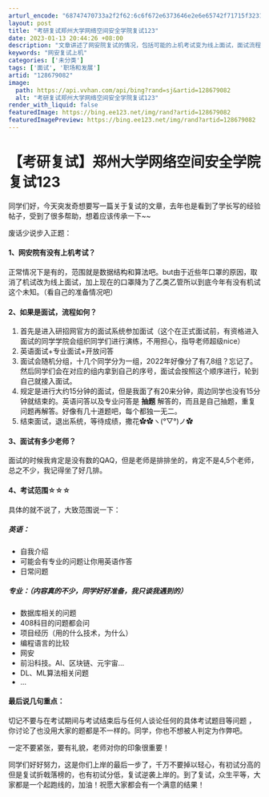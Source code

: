 ```yaml
---
arturl_encode: "68747470733a2f2f62:6c6f672e6373646e2e6e65742f71715f32313530363736352f:61727469636c652f64657461696c732f313238363739303832"
layout: post
title: "考研复试郑州大学网络空间安全学院复试123"
date: 2023-01-13 20:44:26 +08:00
description: "文章讲述了网安院复试的情况，包括可能的上机考试变为线上面试，面试流程涉及英语面试、专业面试和开放问答"
keywords: "网安复试上机"
categories: ['未分类']
tags: ['面试', '职场和发展']
artid: "128679082"
image:
  path: https://api.vvhan.com/api/bing?rand=sj&artid=128679082
  alt: "考研复试郑州大学网络空间安全学院复试123"
render_with_liquid: false
featuredImage: https://bing.ee123.net/img/rand?artid=128679082
featuredImagePreview: https://bing.ee123.net/img/rand?artid=128679082
---
```


# 【考研复试】郑州大学网络空间安全学院复试123

同学们好，今天突发奇想要写一篇关于复试的文章，去年也是看到了学长写的经验帖子，受到了很多帮助，想着应该传承一下~~

废话少说步入正题：

#### 1、网安院有没有上机考试？

正常情况下是有的，范围就是数据结构和算法吧。but由于近些年口罩的原因，取消了机试改为线上面试，加上现在的口罩降为了乙类乙管所以到底今年有没有机试这个未知。（看自己的准备情况吧）

#### 2、如果是面试，流程如何？

1. 首先是进入研招网官方的面试系统参加面试（这个在正式面试前，有资格进入面试的同学学院会组织同学们进行演练，不用担心，指导老师超级nice）
2. 英语面试+专业面试+开放问答
3. 面试会随机分组，十几个同学分为一组，2022年好像分了有7,8组？忘记了。然后同学们会在对应的组内拿到自己的序号，面试会按照这个顺序进行，轮到自己就接入面试。
4. 规定是进行大约15分钟的面试，但是我面了有20来分钟，周边同学也没有15分钟就结束的。英语问答以及专业问答是
   **抽题**
   解答的，而且是自己抽题，重复问题再解答。好像有几十道题吧，每个都独一无二。
5. 结束面试，退出系统，等待成绩，撒花✿✿ヽ(°▽°)ノ✿

#### 3、面试有多少老师？

面试的时候我肯定是没有数的QAQ，但是老师是排排坐的，肯定不是4,5个老师，总之不少，我记得坐了好几排。

#### 4、考试范围☆☆☆

具体的就不说了，大致范围说一下：

##### 英语：

* 自我介绍
* 可能会有专业的问题让你用英语作答
* 日常问题

##### 专业：（内容真的不少，同学好好准备，我只谈我遇到的）

* 数据库相关的问题
* 408科目的问题都会问
* 项目经历（用的什么技术，为什么）
* 编程语言的比较
* 网安
* 前沿科技。AI、区块链、元宇宙…
* DL、ML算法相关问题
* …

#### 最后说几句重点：

切记不要与在考试期间与考试结束后与任何人谈论任何的具体考试题目等问题
，你讨论了也没用大家的题都是不一样的。同学，你也不想被人判定为作弊吧。
  
一定不要紧张，要有礼貌，老师对你的印象很重要！
  
同学们好好努力，这是你们上岸的最后一步了，千万不要掉以轻心，有初试分高的但是复试折戟落榜的，也有初试分低，复试逆袭上岸的。到了复试，众生平等，大家都是一个起跑线的，加油！祝愿大家都会有一个满意的结果！